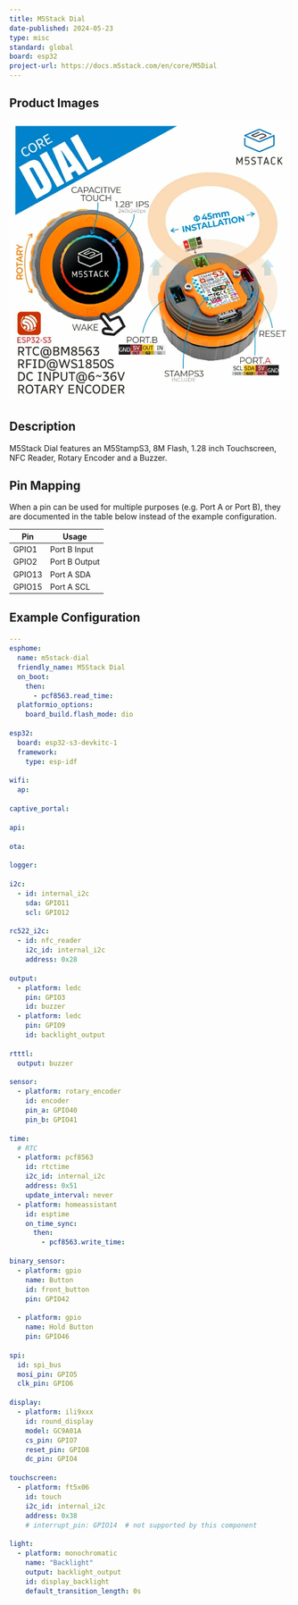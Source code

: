```yaml
---
title: M5Stack Dial
date-published: 2024-05-23
type: misc
standard: global
board: esp32
project-url: https://docs.m5stack.com/en/core/M5Dial
---
```


## Product Images

![M5Stack Dial](M5Stack-Dial.png "M5Stack Dial")

## Description

M5Stack Dial features an M5StampS3, 8M Flash, 1.28 inch Touchscreen, NFC Reader, Rotary Encoder and a Buzzer.

## Pin Mapping

When a pin can be used for multiple purposes (e.g. Port A or Port B), they are documented in the table below instead of the example configuration.

| Pin           | Usage         |
| ------------- | ------------- |
| GPIO1         | Port B Input  |
| GPIO2         | Port B Output |
| GPIO13        | Port A SDA    |
| GPIO15        | Port A SCL    |

## Example Configuration

```yaml
---
esphome:
  name: m5stack-dial
  friendly_name: M5Stack Dial
  on_boot:
    then:
      - pcf8563.read_time:
  platformio_options:
    board_build.flash_mode: dio

esp32:
  board: esp32-s3-devkitc-1
  framework:
    type: esp-idf

wifi:
  ap:

captive_portal:

api:

ota:

logger:

i2c:
  - id: internal_i2c
    sda: GPIO11
    scl: GPIO12

rc522_i2c:
  - id: nfc_reader
    i2c_id: internal_i2c
    address: 0x28

output:
  - platform: ledc
    pin: GPIO3
    id: buzzer
  - platform: ledc
    pin: GPIO9
    id: backlight_output

rtttl:
  output: buzzer

sensor:
  - platform: rotary_encoder
    id: encoder
    pin_a: GPIO40
    pin_b: GPIO41

time:
  # RTC
  - platform: pcf8563
    id: rtctime
    i2c_id: internal_i2c
    address: 0x51
    update_interval: never
  - platform: homeassistant
    id: esptime
    on_time_sync:
      then:
        - pcf8563.write_time:

binary_sensor:
  - platform: gpio
    name: Button
    id: front_button
    pin: GPIO42

  - platform: gpio
    name: Hold Button
    pin: GPIO46

spi:
  id: spi_bus
  mosi_pin: GPIO5
  clk_pin: GPIO6

display:
  - platform: ili9xxx
    id: round_display
    model: GC9A01A
    cs_pin: GPIO7
    reset_pin: GPIO8
    dc_pin: GPIO4

touchscreen:
  - platform: ft5x06
    id: touch
    i2c_id: internal_i2c
    address: 0x38
    # interrupt_pin: GPIO14  # not supported by this component

light:
  - platform: monochromatic
    name: "Backlight"
    output: backlight_output
    id: display_backlight
    default_transition_length: 0s
```
